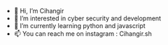 - 👋 Hi, I’m Cihangir
- 👀 I’m interested in cyber security and development
- 🌱 I’m currently learning python and javascript
- 📫 You can reach me on instagram : Cihangir.sh

<!---
Sp3ctr3r/Sp3ctr3r is a ✨ special ✨ repository because its `README.md` (this file) appears on your GitHub profile.
You can click the Preview link to take a look at your changes.
--->

